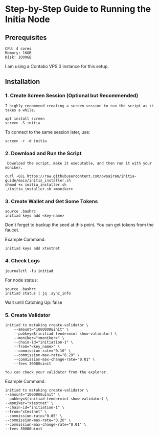 # Step-by-Step Guide to Running the Initia Node

## Prerequisites

```
CPU: 4 cores
Memory: 16GB
Disk: 1000GB
```

I am using a Contabo VPS 3 instance for this setup.

## Installation

### 1. Create Screen Session (Optional but Recommended)

    I highly recommend creating a screen session to run the script as it takes a while.

```
apt install screen
screen -S initia
```

To connect to the same session later, use:

```
screen -r -d initia
```

### 2. Download and Run the Script

     Download the script, make it executable, and then run it with your moniker.

   ```
   curl -OJL https://raw.githubusercontent.com/pvsairam/initia-guide/main/initia_installer.sh
   chmod +x initia_installer.sh
   ./initia_installer.sh <moniker>
   ```

### 3. Create Wallet and Get Some Tokens

```
source .bashrc
initiad keys add <key-name>
```

  Don't forget to backup the seed at this point.
  You can get tokens from the faucet.
  
Example Command:

```
initiad keys add xtestnet
```

### 4. Check Logs

 ```
journalctl -fu initiad
 ```
  For node status:
```
source .bashrc
initiad status | jq .sync_info
```
  Wait until Catching Up: false
  
### 5.  Create Validator

```
initiad tx mstaking create-validator \
    --amount="1000000uinit" \
    --pubkey=$(initiad tendermint show-validator) \
    --moniker="<moniker>" \
    --chain-id="initiation-1" \
    --from="<key_name>" \
    --commission-rate="0.10" \
    --commission-max-rate="0.20" \
    --commission-max-change-rate="0.01" \
    --fees 30000uinit
```
    You can check your validator from the explorer.

  Example Command:

```
initiad tx mstaking create-validator \
--amount="1000000uinit" \
--pubkey=$(initiad tendermint show-validator) \
--moniker="xtestnet" \
--chain-id="initiation-1" \
--from="xtestnet" \
--commission-rate="0.05" \
--commission-max-rate="0.20" \
--commission-max-change-rate="0.01" \
--fees 30000uinit
```

